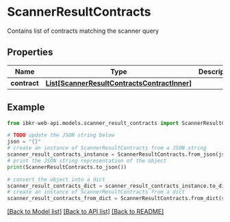 # ScannerResultContracts

Contains list of contracts matching the scanner query

## Properties

Name | Type | Description | Notes
------------ | ------------- | ------------- | -------------
**contract** | [**List[ScannerResultContractsContractInner]**](ScannerResultContractsContractInner.md) |  | [optional] 

## Example

```python
from ibkr-web-api.models.scanner_result_contracts import ScannerResultContracts

# TODO update the JSON string below
json = "{}"
# create an instance of ScannerResultContracts from a JSON string
scanner_result_contracts_instance = ScannerResultContracts.from_json(json)
# print the JSON string representation of the object
print(ScannerResultContracts.to_json())

# convert the object into a dict
scanner_result_contracts_dict = scanner_result_contracts_instance.to_dict()
# create an instance of ScannerResultContracts from a dict
scanner_result_contracts_from_dict = ScannerResultContracts.from_dict(scanner_result_contracts_dict)
```
[[Back to Model list]](../README.md#documentation-for-models) [[Back to API list]](../README.md#documentation-for-api-endpoints) [[Back to README]](../README.md)


